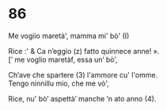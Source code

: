 # 86
  
Me vogiio maretà', mamma mi' bò' (I)  
  
Rice :' & Ca n’eggio (z) fatto quinnece anne! ».  
[’ me voglio maretàf, essa un’ bò’,  
  
Ch‘ave che spartere (3) l'ammore cu' l'omme.  
Tengo ninnillu mio, che me vò',  
  
Rice, nu' bò’ aspettà’ manche ’n ato anno (4).  
  

